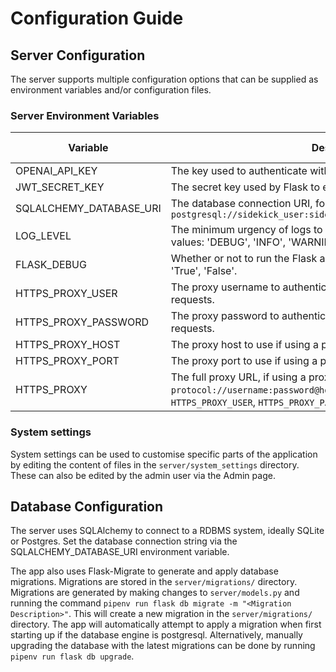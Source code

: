 # Configuration Guide

## Server Configuration

The server supports multiple configuration options that can be supplied as environment variables and/or configuration files.

### Server Environment Variables

| Variable                | Description                                                                                                                        | Required     | Default Value       |
|-------------------------|------------------------------------------------------------------------------------------------------------------------------------|--------------|---------------------|
| OPENAI_API_KEY          | The key used to authenticate with OpenAI's API                                                                                    | ✓            |                     |
| JWT_SECRET_KEY          | The secret key used by Flask to encode and decode JWTs                                                                             | ✓            |                     |
| SQLALCHEMY_DATABASE_URI | The database connection URI, for example `sqlite:///sqlite.db` or `postgresql://sidekick_user:sidekick_password@127.0.0.1/sidekick_db` | ✓            |                     |
| LOG_LEVEL               | The minimum urgency of logs to write to standard out. Supported values: 'DEBUG', 'INFO', 'WARNING', 'ERROR', 'CRITICAL'.           |              | ERROR               |
| FLASK_DEBUG             | Whether or not to run the Flask app in debug mode. Supported values: 'True', 'False'.                                              |              | False               |
| HTTPS_PROXY_USER        | The proxy username to authenticate with if using a proxy for HTTPS requests.                                                      |              |                     |
| HTTPS_PROXY_PASSWORD    | The proxy password to authenticate with if using a proxy for HTTPS requests.                                                      |              |                     |
| HTTPS_PROXY_HOST        | The proxy host to use if using a proxy for HTTPS requests.                                                                         |              |                     |
| HTTPS_PROXY_PORT        | The proxy port to use if using a proxy for HTTPS requests.                                                                         |              |                     |
| HTTPS_PROXY             | The full proxy URL, if using a proxy for HTTPS requests, in the format `protocol://username:password@host:port`. This will be overwritten if `HTTPS_PROXY_USER`, `HTTPS_PROXY_PASSWORD`, and `HTTPS_PROXY_HOST` are set. |              |                     |

### System settings

System settings can be used to customise specific parts of the application by editing the content of files in the `server/system_settings` directory.
These can also be edited by the admin user via the Admin page.

## Database Configuration
The server uses SQLAlchemy to connect to a RDBMS system, ideally SQLite or Postgres. Set the database connection string via the SQLALCHEMY_DATABASE_URI environment variable.

The app also uses Flask-Migrate to generate and apply database migrations. Migrations are stored in the `server/migrations/` directory. Migrations are generated by making changes to `server/models.py` and running the command `pipenv run flask db migrate -m "<Migration Description>"`. This will create a new migration in the `server/migrations/` directory. The app will automatically attempt to apply a migration when first starting up if the database engine is postgresql. Alternatively, manually upgrading the database with the latest migrations can be done by running `pipenv run flask db upgrade`. 